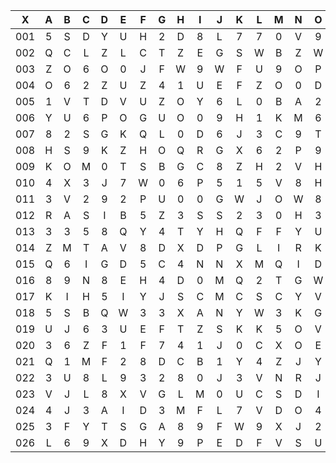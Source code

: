 |X|A|B|C|D|E|F|G|H|I|J|K|L|M|N|O|P|Q|R|S|T|U|V|W|X|Y|Z|
|:-------:|:-------:|:-------:|:-------:|:-------:|:-------:|:-------:|:-------:|:-------:|:-------:|:-------:|:-------:|:-------:|:-------:|:-------:|:-------:|:-------:|:-------:|:-------:|:-------:|:-------:|:-------:|:-------:|:-------:|:-------:|:-------:|:-------:|
|001|5|S|D|Y|U|H|2|D|8|L|7|7|0|V|9|L|V|3|1|U|R|P|X|2|V|V|
|002|Q|C|L|Z|L|C|T|Z|E|G|S|W|B|Z|W|8|C|L|Q|X|T|X|8|R|N|8|
|003|Z|O|6|O|0|J|F|W|9|W|F|U|9|O|P|J|5|K|8|I|M|N|J|P|F|G|
|004|O|6|2|Z|U|Z|4|1|U|E|F|Z|O|0|D|F|P|E|E|U|V|M|K|H|O|S|
|005|1|V|T|D|V|U|Z|O|Y|6|L|0|B|A|2|C|M|V|Q|3|B|5|V|S|N|J|
|006|Y|U|6|P|O|G|U|O|0|9|H|1|K|M|6|N|E|F|N|H|G|B|1|P|8|O|
|007|8|2|S|G|K|Q|L|0|D|6|J|3|C|9|T|5|X|C|B|N|F|C|L|L|S|H|
|008|H|S|9|K|Z|H|O|Q|R|G|X|6|2|P|9|M|M|W|0|V|9|B|J|F|E|0|
|009|K|O|M|0|T|S|B|G|C|8|Z|H|2|V|H|2|5|N|M|Y|C|8|0|F|A|Z|
|010|4|X|3|J|7|W|0|6|P|5|1|5|V|8|H|Y|Y|R|3|Y|8|1|M|W|W|2|
|011|3|V|2|9|2|P|U|0|0|G|W|J|O|W|8|V|B|E|H|D|0|O|6|5|3|7|
|012|R|A|S|I|B|5|Z|3|S|S|2|3|0|H|3|X|A|V|E|3|4|S|V|6|N|9|
|013|3|3|5|8|Q|Y|4|T|Y|H|Q|F|F|Y|U|R|E|L|W|7|A|8|D|7|U|4|
|014|Z|M|T|A|V|8|D|X|D|P|G|L|I|R|K|3|9|Z|I|Q|2|K|3|M|B|3|
|015|Q|6|I|G|D|5|C|4|N|N|X|M|Q|I|D|0|D|P|G|N|U|B|L|C|N|E|
|016|8|9|N|8|E|H|4|D|0|M|Q|2|T|G|W|9|8|2|8|K|9|9|C|U|W|6|
|017|K|I|H|5|I|Y|J|S|C|M|C|S|C|Y|V|E|A|Z|U|3|P|1|3|U|3|R|
|018|5|S|B|Q|W|3|3|X|A|N|Y|W|3|K|G|1|2|Z|1|Z|O|B|S|Q|8|N|
|019|U|J|6|3|U|E|F|T|Z|S|K|K|5|O|V|S|Y|3|3|3|8|T|U|P|8|C|
|020|3|6|Z|F|1|F|7|4|1|J|0|C|X|O|E|V|L|F|S|T|Y|D|F|M|0|Y|
|021|Q|1|M|F|2|8|D|C|B|1|Y|4|Z|J|Y|K|M|U|I|Z|E|Z|2|R|W|A|
|022|3|U|8|L|9|3|2|8|0|J|3|V|N|R|J|I|4|C|4|P|8|Y|8|7|V|I|
|023|V|J|L|8|X|V|G|L|M|0|U|C|S|D|I|I|G|9|C|K|0|P|6|F|X|7|
|024|4|J|3|A|I|D|3|M|F|L|7|V|D|O|4|1|Y|W|B|5|Q|O|W|X|W|B|
|025|3|F|Y|T|S|G|A|8|9|F|W|9|X|J|2|3|V|C|8|R|S|K|P|E|K|R|
|026|L|6|9|X|D|H|Y|9|P|E|D|F|V|S|U|1|3|T|S|U|L|7|B|M|X|W|